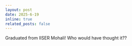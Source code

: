 ```yaml
---
layout: post
date: 2025-6-19
inline: true
related_posts: false
---
```


Graduated from IISER Mohali! Who would have thought it??
